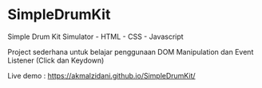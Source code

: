 # SimpleDrumKit
Simple Drum Kit Simulator - HTML - CSS - Javascript

Project sederhana untuk belajar penggunaan DOM Manipulation dan Event Listener (Click dan Keydown)

Live demo : https://akmalzidani.github.io/SimpleDrumKit/
